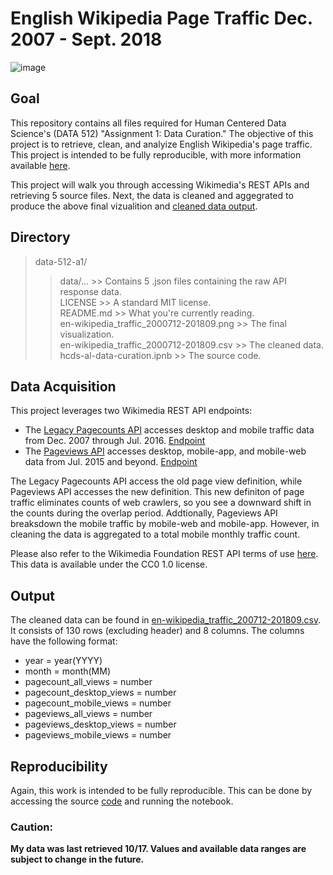 # English Wikipedia Page Traffic Dec. 2007 - Sept. 2018

![image](https://github.com/mag3141592/data-512-a1/blob/master/en-wikipedia_traffic_2000712-201809.png)  

## Goal
This repository contains all files required for Human Centered Data Science's (DATA 512) "Assignment 1: Data Curation." The objective of this project is to retrieve, clean, and analyize English Wikipedia's page traffic. This project is intended to be fully reproducible, with more information available [here](https://wiki.communitydata.cc/Human_Centered_Data_Science_(Fall_2018)/Assignments#A1:_Data_curation).

This project will walk you through accessing Wikimedia's REST APIs and retrieving 5 source files. Next, the data is cleaned and aggegrated to produce the above final vizualition and [cleaned data output](https://github.com/mag3141592/data-512-a1/blob/master/en-wikipedia_traffic_200712-201809.csv).

## Directory
> data-512-a1/
>> data/... >> Contains 5 .json files containing the raw API response data. <br/>
>> LICENSE  >> A standard MIT license. <br/>
>> README.md >> What you're currently reading. <br/>
>> en-wikipedia_traffic_2000712-201809.png >> The final visualization. <br/>
>> en-wikipedia_traffic_2000712-201809.csv >> The cleaned data. <br/>
>> hcds-al-data-curation.ipnb >> The source code. <br/>

## Data Acquisition
This project leverages two Wikimedia REST API endpoints:
* The [Legacy Pagecounts API](https://wikitech.wikimedia.org/wiki/Analytics/AQS/Legacy_Pagecounts) accesses desktop and mobile traffic data from Dec. 2007 through Jul. 2016. [Endpoint](https://wikimedia.org/api/rest_v1/#!/Pagecounts_data_(legacy)/get_metrics_legacy_pagecounts_aggregate_project_access_site_granularity_start_end)
* The [Pageviews API](https://wikitech.wikimedia.org/wiki/Analytics/AQS/Pageviews) accesses desktop, mobile-app, and mobile-web data from Jul. 2015 and beyond. [Endpoint](https://wikimedia.org/api/rest_v1/#!/Pageviews_data/get_metrics_pageviews_aggregate_project_access_agent_granularity_start_end)

The Legacy Pagecounts API access the old page view definition, while Pageviews API accesses the new definition. This new definiton of page traffic eliminates counts of web crawlers, so you see a downward shift in the counts during the overlap period. Addtionally, Pageviews API breaksdown the mobile traffic by mobile-web and mobile-app. However, in cleaning the data is aggregated to a total mobile monthly traffic count.

Please also refer to the Wikimedia Foundation REST API terms of use [here](https://www.mediawiki.org/wiki/REST_API#Terms_and_conditions). This data is available under the CC0 1.0 license. 

## Output
The cleaned data can be found in [en-wikipedia_traffic_200712-201809.csv](https://github.com/mag3141592/data-512-a1/blob/master/en-wikipedia_traffic_200712-201809.csv). It consists of 130 rows (excluding header) and 8 columns.
The columns have the following format:
* year = year(YYYY)
* month = month(MM)
* pagecount_all_views = number
* pagecount_desktop_views = number
* pagecount_mobile_views = number
* pageviews_all_views = number
* pageviews_desktop_views = number
* pageviews_mobile_views = number

## Reproducibility
Again, this work is intended to be fully reproducible. This can be done by accessing the source [code](https://github.com/mag3141592/data-512-a1/blob/master/hcds-a1-data-curation.ipynb) and running the notebook. 

### Caution:
__My data was last retrieved 10/17. Values and available data ranges are subject to change in the future.__
